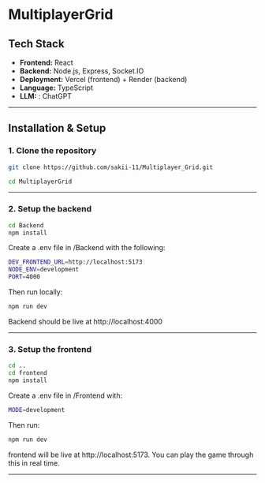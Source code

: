 ﻿# MultiplayerGrid

## Tech Stack

- **Frontend:** React
- **Backend:** Node.js, Express, Socket.IO
- **Deployment:** Vercel (frontend) + Render (backend)
- **Language:** TypeScript 
- **LLM:** : ChatGPT

---
## Installation & Setup

### 1. Clone the repository

```bash
git clone https://github.com/sakii-11/Multiplayer_Grid.git

cd MultiplayerGrid
```
---
### 2. Setup the backend

```bash
cd Backend
npm install
```


Create a .env file in /Backend with the following:

```bash
DEV_FRONTEND_URL=http://localhost:5173          
NODE_ENV=development                            
PORT=4000
```

Then run locally:

```bash
npm run dev
```

Backend should be live at http://localhost:4000

---

### 3. Setup the frontend

```bash
cd ..
cd frontend
npm install
```

Create a .env file in /Frontend with:

```bash
MODE=development
```

Then run:
```bash
npm run dev
```
frontend will be live at http://localhost:5173. You can play the game through this in real time.

---


